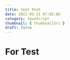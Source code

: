 ```yaml
---
title: Test Post
date: 2021-02-21 07:02:66
category: JavaScript
thumbnail: { thumbnailSrc }
draft: false
---
```


# For Test
